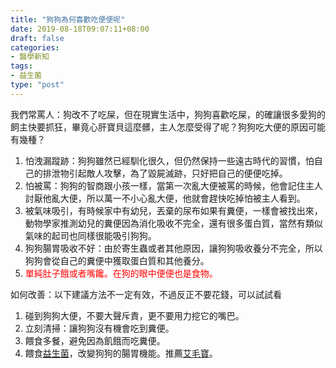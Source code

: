 ```yaml
---
title: "狗狗為何喜歡吃便便呢"
date: 2019-08-18T09:07:11+08:00
draft: false
categories:
- 醫學新知
tags:
- 益生菌
type: "post"
---
```

我們常罵人：狗改不了吃屎，但在現實生活中，狗狗喜歡吃屎，的確讓很多愛狗的飼主快要抓狂，畢竟心肝寶貝這麼髒，主人怎麼受得了呢？狗狗吃大便的原因可能有幾種？

1. 怕洩漏蹤跡：狗狗雖然已經馴化很久，但仍然保持一些遠古時代的習慣，怕自己的排泄物引起敵人攻擊，為了毀屍滅跡，只好把自己的便便吃掉。
2. 怕被罵：狗狗的智商跟小孩一樣，當第一次亂大便被罵的時候，他會記住主人討厭他亂大便，所以萬一不小心亂大便，他就會趕快吃掉怕被主人看到。
3. 被氣味吸引，有時候家中有幼兒，丟棄的尿布如果有糞便，一樣會被找出來，動物學家推測幼兒的糞便因為消化吸收不完全，還有很多蛋白質，當然有類似氣味的起司也同樣很能吸引狗狗。
4. 狗狗腸胃吸收不好：由於寄生蟲或者其他原因，讓狗狗吸收養分不完全，所以狗狗會從自己的糞便中獲取蛋白質和其他養分。
5. <font color="red">單純肚子餓或者嘴饞。在狗的眼中便便也是食物。</font>
 

如何改善：以下建議方法不一定有效，不過反正不要花錢，可以試試看

1. 碰到狗狗大便，不要大聲斥責，更不要用力挖它的嘴巴。
2. 立刻清掃：讓狗狗沒有機會吃到糞便。
3. 餵食多餐，避免因為飢餓而吃糞便。
4. 餵食[益生菌](https://pets.24cc.cc/tags/益生菌)，改變狗狗的腸胃機能。推薦[艾毛寶](https://pethospital.com.tw/product/%e8%89%be%e6%af%9b%e5%af%b6)。
